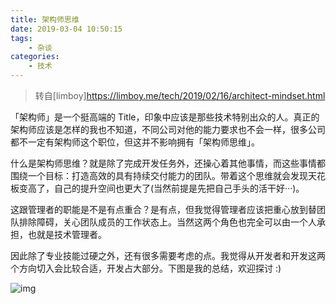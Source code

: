```yaml
---
title: 架构师思维
date: 2019-03-04 10:50:15
tags:
    - 杂谈 
categories:
    - 技术
---
```

> 转自[limboy]<https://limboy.me/tech/2019/02/16/architect-mindset.html>

「架构师」是一个挺高端的 Title，印象中应该是那些技术特别出众的人。真正的架构师应该是怎样的我也不知道，不同公司对他的能力要求也不会一样，很多公司都不一定有架构师这个职位，但这并不影响拥有「架构师思维」。

什么是架构师思维？就是除了完成开发任务外，还操心着其他事情，而这些事情都围绕一个目标：打造高效的具有持续交付能力的团队。带着这个思维就会发现天花板变高了，自己的提升空间也更大了(当然前提是先把自己手头的活干好···)。

这跟管理者的职能是不是有点重合？是有点，但我觉得管理者应该把重心放到替团队排除障碍，关心团队成员的工作状态上。当然这两个角色也完全可以由一个人承担，也就是技术管理者。

因此除了专业技能过硬之外，还有很多需要考虑的点。我觉得从开发者和开发这两个方向切入会比较合适，开发占大部分。下图是我的总结，欢迎探讨 :)

![img](/uploads/架构师思维.jpg)